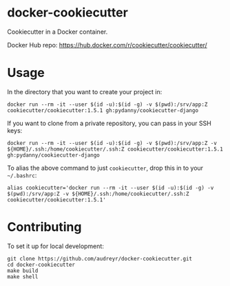 # docker-cookiecutter

Cookiecutter in a Docker container.

Docker Hub repo: https://hub.docker.com/r/cookiecutter/cookiecutter/

# Usage

In the directory that you want to create your project in:
```
docker run --rm -it --user $(id -u):$(id -g) -v $(pwd):/srv/app:Z cookiecutter/cookiecutter:1.5.1 gh:pydanny/cookiecutter-django
```

If you want to clone from a private repository, you can pass in your SSH keys:
```
docker run --rm -it --user $(id -u):$(id -g) -v $(pwd):/srv/app:Z -v ${HOME}/.ssh:/home/cookiecutter/.ssh:Z cookiecutter/cookiecutter:1.5.1 gh:pydanny/cookiecutter-django
```

To alias the above command to just `cookiecutter`, drop this in to your `~/.bashrc`:
```
alias cookiecutter='docker run --rm -it --user $(id -u):$(id -g) -v $(pwd):/srv/app:Z -v ${HOME}/.ssh:/home/cookiecutter/.ssh:Z cookiecutter/cookiecutter:1.5.1'
```

# Contributing

To set it up for local development:

```
git clone https://github.com/audreyr/docker-cookiecutter.git
cd docker-cookiecutter
make build
make shell
```
